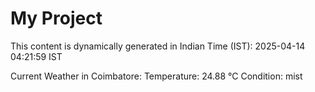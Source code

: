 # My Project

This content is dynamically generated in Indian Time (IST): 2025-04-14 04:21:59 IST


Current Weather in Coimbatore:
Temperature: 24.88 °C
Condition: mist
